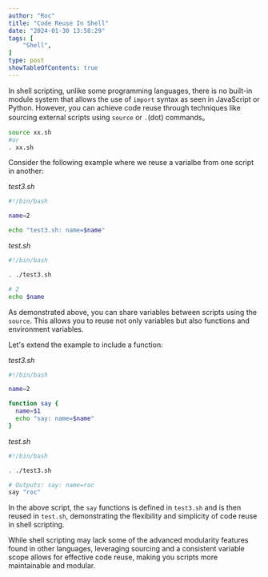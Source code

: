 ```yaml
---
author: "Roc"
title: "Code Reuse In Shell"
date: "2024-01-30 13:58:29"
tags: [
    "Shell",
]
type: post
showTableOfContents: true
---
```


In shell scripting, unlike some programming languages, there is no built-in module system that allows the use of `import` syntax as seen in JavaScript or Python. However, you can achieve code reuse through techniques like sourcing external scripts using `source` or `.`(dot) commands。

```sh
source xx.sh
#or
. xx.sh
```

Consider the following example where we reuse a varialbe from one script in another:

*test3.sh*

```sh
#!/bin/bash

name=2

echo "test3.sh: name=$name"
```

*test.sh*

```sh
#!/bin/bash

. ./test3.sh

# 2
echo $name
```

As demonstrated above, you can share variables between scripts using the `source`. This allows you to reuse not only variables but also functions and environment variables.

Let's extend the example to include a function:

*test3.sh*

```sh
#!/bin/bash

name=2

function say {
  name=$1
  echo "say: name=$name"
}
```

*test.sh*

```sh
#!/bin/bash

. ./test3.sh

# Outputs: say: name=roc
say "roc"
```

In the above script, the `say` functions is defined in `test3.sh` and is then reused in `test.sh`, demonstrating the flexibility and simplicity of code reuse in shell scripting.

While shell scripting may lack some of the advanced modularity features found in other languages, leveraging sourcing and a consistent variable scope allows for effective code reuse, making you scripts more maintainable and modular.
